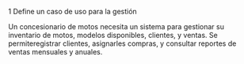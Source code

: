 


1 Define un caso de uso para la gestión

Un concesionario de motos necesita un sistema para gestionar su inventario de motos, modelos disponibles, clientes, y ventas. 
Se  permiteregistrar clientes, asignarles compras, y consultar reportes de ventas mensuales y anuales.